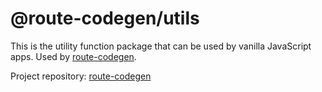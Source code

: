 # @route-codegen/utils

This is the utility function package that can be used by vanilla JavaScript apps. Used by [route-codegen](https://github.com/eddeee888/route-codegen).

Project repository: [route-codegen](https://github.com/eddeee888/route-codegen)
